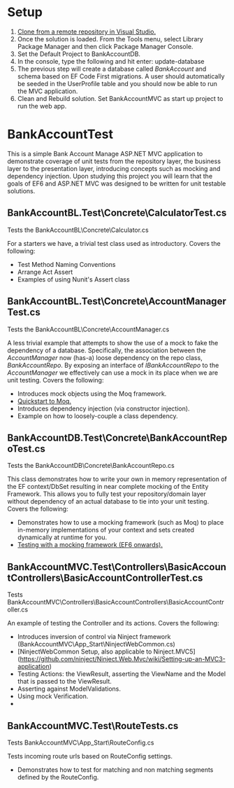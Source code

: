 # Setup
1. [Clone from a remote repository in Visual Studio.](https://msdn.microsoft.com/en-us/library/hh850445.aspx#remote)
2. Once the solution is loaded. From the Tools menu, select Library Package Manager and then click Package Manager Console.
3. Set the Default Project to BankAccountDB. 
4. In the console, type the following and hit enter: update-database
5. The previous step will create a database called *BankAccount* and schema based on EF Code First migrations. A user should automatically be seeded in the UserProfile table and you should now be able to run the MVC application.
6. Clean and Rebuild solution. Set BankAccountMVC as start up project to run the web app. 

# BankAccountTest
This is a simple Bank Account Manage ASP.NET MVC application to demonstrate coverage of unit tests from the repository layer, the business layer to the presentation layer, introducing concepts such as mocking and dependency injection.  Upon studying this project you will learn that the goals of EF6 and ASP.NET MVC was designed to be written for unit testable solutions.

BankAccountBL.Test\Concrete\CalculatorTest.cs
---------------------------------------------
Tests the BankAccountBL\Concrete\Calculator.cs

For a starters we have, a trivial test class used as introductory. Covers the following:
* Test Method Naming Conventions
* Arrange Act Assert
* Examples of using Nunit's Assert class

BankAccountBL.Test\Concrete\AccountManagerTest.cs
---------------------------------------------
Tests the BankAccountBL\Concrete\AccountManager.cs

A less trivial example that attempts to show the use of a mock to fake the dependency of a database. Specifically, the association between the *AccountManager* now (has-a) loose dependency on the repo class, *BankAccountRepo*. By exposing an interface of *IBankAccountRepo* to the *AccountManager* we effectively can use a mock in its place when we are unit testing. Covers the following:

* Introduces mock objects using the Moq framework.
* [Quickstart to Moq.](https://github.com/Moq/moq4/wiki/Quickstart)
* Introduces dependency injection (via constructor injection).
* Example on how to loosely-couple a class dependency.

BankAccountDB.Test\Concrete\BankAccountRepoTest.cs
---------------------------------------------
Tests the BankAccountDB\Concrete\BankAccountRepo.cs

This class demonstrates how to write your own in memory representation of the EF context/DbSet<T> resulting in near complete mocking of the Entity Framework. This allows you to fully test your repository/domain layer without dependency of an actual database to tie into your unit testing. Covers the following:
* Demonstrates how to use a mocking framework (such as Moq) to place in-memory implementations of your context and sets created dynamically at runtime for you.
* [Testing with a mocking framework (EF6 onwards).](https://msdn.microsoft.com/en-us/data/dn314429.aspx)

BankAccountMVC.Test\Controllers\BasicAccountControllers\BasicAccountControllerTest.cs
---------------------------------------------
Tests BankAccountMVC\Controllers\BasicAccountControllers\BasicAccountController.cs

An example of testing the Controller and its actions. Covers the following:
* Introduces inversion of control via Ninject framework (BankAccountMVC\App_Start\NinjectWebCommon.cs)
* [NinjectWebCommon Setup, also applicable to Ninject.MVC5] (https://github.com/ninject/Ninject.Web.Mvc/wiki/Setting-up-an-MVC3-application)
* Testing Actions: the ViewResult, asserting the ViewName and the Model that is passed to the ViewResult.
* Asserting against ModelValidations.
* Using mock Verification.
* 

BankAccountMVC.Test\RouteTests.cs
---------------------------------------------
Tests BankAccountMVC\App_Start\RouteConfig.cs

Tests incoming route urls based on RouteConfig settings.
* Demonstrates how to test for matching and non matching segments defined by the RouteConfig.
